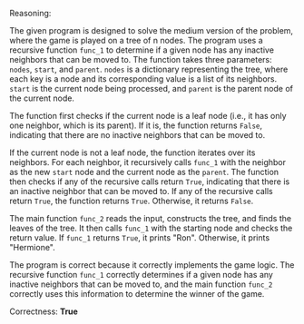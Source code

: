 Reasoning:

The given program is designed to solve the medium version of the problem, where the game is played on a tree of n nodes. The program uses a recursive function `func_1` to determine if a given node has any inactive neighbors that can be moved to. The function takes three parameters: `nodes`, `start`, and `parent`. `nodes` is a dictionary representing the tree, where each key is a node and its corresponding value is a list of its neighbors. `start` is the current node being processed, and `parent` is the parent node of the current node.

The function first checks if the current node is a leaf node (i.e., it has only one neighbor, which is its parent). If it is, the function returns `False`, indicating that there are no inactive neighbors that can be moved to.

If the current node is not a leaf node, the function iterates over its neighbors. For each neighbor, it recursively calls `func_1` with the neighbor as the new `start` node and the current node as the `parent`. The function then checks if any of the recursive calls return `True`, indicating that there is an inactive neighbor that can be moved to. If any of the recursive calls return `True`, the function returns `True`. Otherwise, it returns `False`.

The main function `func_2` reads the input, constructs the tree, and finds the leaves of the tree. It then calls `func_1` with the starting node and checks the return value. If `func_1` returns `True`, it prints "Ron". Otherwise, it prints "Hermione".

The program is correct because it correctly implements the game logic. The recursive function `func_1` correctly determines if a given node has any inactive neighbors that can be moved to, and the main function `func_2` correctly uses this information to determine the winner of the game.

Correctness: **True**
